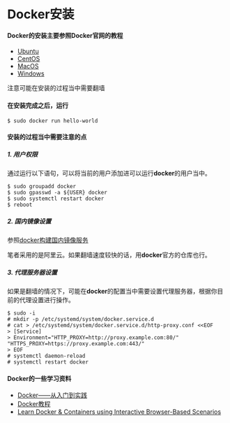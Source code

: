 # Docker安装

#### Docker的安装主要参照Docker官网的教程

* [Ubuntu](<https://docs.docker.com/install/linux/docker-ce/ubuntu/>)
* [CentOS](<https://docs.docker.com/install/linux/docker-ce/centos/>)
* [MacOS](<https://docs.docker.com/docker-for-mac/install/>)
* [Windows](<https://docs.docker.com/docker-for-windows/>)

注意可能在安装的过程当中需要翻墙



#### 在安装完成之后，运行

```shell
$ sudo docker run hello-world
```



#### 安装的过程当中需要注意的点

##### 1. 用户权限

通过运行以下语句，可以将当前的用户添加进可以运行**docker**的用户当中。

```shell
$ sudo groupadd docker
$ sudo gpasswd -a ${USER} docker
$ sudo systemctl restart docker
$ reboot
```

##### 2. 国内镜像设置

参照[docker构建国内镜像服务](<https://blog.csdn.net/xxb249/article/details/79469534>)

笔者采用的是阿里云。如果翻墙速度较快的话，用**docker**官方的仓库也行。

##### 3. 代理服务器设置

如果是翻墙的情况下，可能在**docker**的配置当中需要设置代理服务器，根据你目前的代理设置进行操作。

```shell
$ sudo -i
# mkdir -p /etc/systemd/system/docker.service.d
# cat > /etc/systemd/system/docker.service.d/http-proxy.conf <<EOF
> [Service]
> Environment="HTTP_PROXY=http://proxy.example.com:80/" "HTTPS_PROXY=https://proxy.example.com:443/"
> EOF
# systemctl daemon-reload
# systemctl restart docker
```



#### Docker的一些学习资料

* [Docker——从入门到实践](<https://yeasy.gitbooks.io/docker_practice/>)
* [Docker教程](<https://www.w3cschool.cn/docker/>)
* [Learn Docker & Containers using Interactive Browser-Based Scenarios](<https://www.katacoda.com/courses/docker>)

